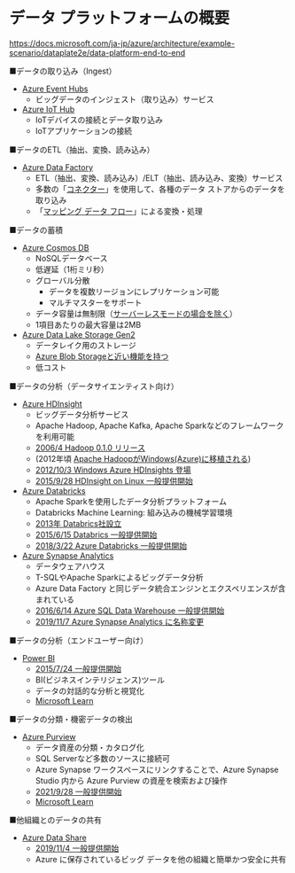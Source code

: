 
# データ プラットフォームの概要

https://docs.microsoft.com/ja-jp/azure/architecture/example-scenario/dataplate2e/data-platform-end-to-end

■データの取り込み（Ingest）

- [Azure Event Hubs](https://docs.microsoft.com/ja-jp/azure/event-hubs/event-hubs-about)
  - ビッグデータのインジェスト（取り込み）サービス
- [Azure IoT Hub](https://docs.microsoft.com/ja-jp/azure/iot-hub/iot-concepts-and-iot-hub)
  - IoTデバイスの接続とデータ取り込み
  - IoTアプリケーションの接続

■データのETL（抽出、変換、読み込み）

- [Azure Data Factory](https://docs.microsoft.com/ja-jp/azure/data-factory/introduction)
  - ETL（抽出、変換、読み込み）/ELT（抽出、読み込み、変換）サービス
  - 多数の「[コネクター](https://docs.microsoft.com/ja-jp/azure/data-factory/connector-overview)」を使用して、各種のデータ ストアからのデータを取り込み
  - 「[マッピング データ フロー](https://docs.microsoft.com/ja-jp/azure/data-factory/concepts-data-flow-overview)」による変換・処理


■データの蓄積

- [Azure Cosmos DB](https://docs.microsoft.com/ja-jp/azure/cosmos-db/introduction)
  - NoSQLデータベース
  - 低遅延（1桁ミリ秒）
  - グローバル分散
    - データを複数リージョンにレプリケーション可能
    - マルチマスターをサポート
  - データ容量は無制限（[サーバーレスモードの場合を除く](https://docs.microsoft.com/ja-jp/azure/cosmos-db/serverless)）
  - 1項目あたりの最大容量は2MB
- [Azure Data Lake Storage Gen2](https://docs.microsoft.com/ja-jp/azure/storage/blobs/data-lake-storage-introduction)
  - データレイク用のストレージ
  - [Azure Blob Storageと近い機能を持つ](https://docs.microsoft.com/ja-jp/azure/storage/blobs/storage-feature-support-in-storage-accounts)
  - 低コスト

■データの分析（データサイエンティスト向け）

- [Azure HDInsight](https://docs.microsoft.com/ja-jp/azure/hdinsight/hdinsight-overview)
  - ビッグデータ分析サービス
  - Apache Hadoop, Apache Kafka, Apache Sparkなどのフレームワークを利用可能
  - [2006/4 Hadoop 0.1.0 リリース](https://en.wikipedia.org/wiki/Apache_Hadoop#History)
  - (2012年頃 [Apache HadoopがWindows(Azure)に移植される](https://gihyo.jp/dev/serial/01/hdinsight/0001))
  - [2012/10/3 Windows Azure HDInsights 登場](https://social.technet.microsoft.com/wiki/contents/articles/13820.introduction-to-azure-hdinsight.aspx)
  - [2015/9/28 HDInsight on Linux 一般提供開始](https://weblogs.asp.net/scottgu/announcing-general-availability-of-hdinsight-on-linux-new-data-lake-services-and-language)
- [Azure Databricks](https://docs.microsoft.com/ja-jp/azure/databricks/scenarios/what-is-azure-databricks)
  - Apache Sparkを使用したデータ分析プラットフォーム
  - Databricks Machine Learning: 組み込みの機械学習環境
  - [2013年 Databrics社設立](https://ja.wikipedia.org/wiki/%E3%83%87%E3%83%BC%E3%82%BF%E3%83%96%E3%83%AA%E3%83%83%E3%82%AF%E3%82%B9)
  - [2015/6/15 Databrics 一般提供開始](https://databricks.com/jp/blog/2015/06/15/databricks-is-now-generally-available.html)
  - [2018/3/22 Azure Databricks 一般提供開始](https://azure.microsoft.com/en-us/blog/azure-databricks-industry-leading-analytics-platform-powered-by-apache-spark/)
- [Azure Synapse Analytics](https://docs.microsoft.com/ja-jp/azure/synapse-analytics/overview-what-is)
  - データウェアハウス
  - T-SQLやApache Sparkによるビッグデータ分析
  - Azure Data Factory と同じデータ統合エンジンとエクスペリエンスが含まれている
  - [2016/6/14 Azure SQL Data Warehouse 一般提供開始](https://azure.microsoft.com/en-us/updates/general-availability-azure-sql-data-warehouse/)
  - [2019/11/7 Azure Synapse Analytics に名称変更](https://azure.microsoft.com/ja-jp/blog/azure-sql-data-warehouse-is-now-azure-synapse-analytics/)

■データの分析（エンドユーザー向け）

- [Power BI](https://docs.microsoft.com/ja-jp/power-bi/fundamentals/power-bi-overview)
  - [2015/7/24 一般提供開始](https://powerbi.microsoft.com/ja-jp/blog/power-bi-is-generally-available-today/)
  - BI(ビジネスインテリジェンス)ツール
  - データの対話的な分析と視覚化
  - [Microsoft Learn](https://docs.microsoft.com/ja-jp/learn/modules/introduction-power-bi/?ns-enrollment-type=Collection&ns-enrollment-id=k8xidwwnzk1em)

■データの分類・機密データの検出

- [Azure Purview](https://docs.microsoft.com/ja-jp/azure/purview/overview)
  - データ資産の分類・カタログ化
  - SQL Serverなど多数のソースに接続可
  - Azure Synapse ワークスペースにリンクすることで、Azure Synapse Studio 内から Azure Purview の資産を検索および操作
  - [2021/9/28 一般提供開始](https://azure.microsoft.com/en-us/updates/azure-purview-is-now-generally-available/)
  - [Microsoft Learn](https://docs.microsoft.com/ja-jp/learn/modules/intro-to-azure-purview/)

■他組織とのデータの共有

- [Azure Data Share](https://docs.microsoft.com/ja-jp/azure/data-share/overview)
  - [2019/11/4 一般提供開始](https://azure.microsoft.com/ja-jp/updates/now-available-azure-data-share/)
  - Azure に保存されているビッグ データを他の組織と簡単かつ安全に共有


